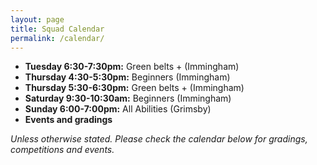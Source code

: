 ```yaml
---
layout: page
title: Squad Calendar
permalink: /calendar/
---
```


* **Tuesday  6:30-7:30pm:**  Green belts + (Immingham)
* **Thursday 4:30-5:30pm:**  Beginners     (Immingham)
* **Thursday 5:30-6:30pm:**  Green belts + (Immingham)
* **Saturday 9:30-10:30am:** Beginners     (Immingham)
* **Sunday   6:00-7:00pm:**  All Abilities (Grimsby)
* <span class="fc-event-dot" style="background-color: red"></span> **Events and gradings**

*Unless otherwise stated. Please check the calendar below for gradings, competitions and events.*


<div id='calendar'></div>
